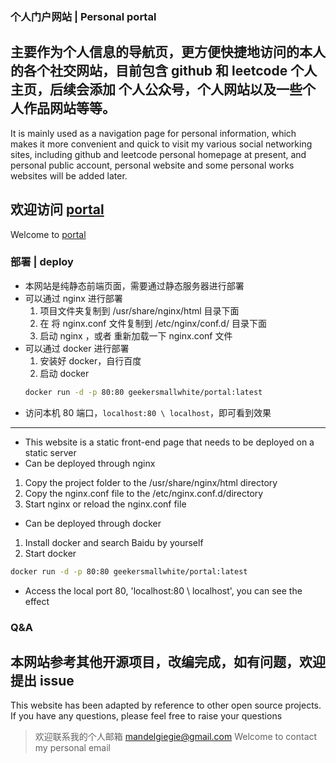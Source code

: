 ### 个人门户网站 | Personal portal

主要作为个人信息的导航页，更方便快捷地访问的本人的各个社交网站，目前包含 github 和 leetcode 个人主页，后续会添加 个人公众号，个人网站以及一些个人作品网站等等。
--- 
It is mainly used as a navigation page for personal information, which makes it more convenient and quick to visit my various social networking sites, including github and leetcode personal homepage at present, and personal public account, personal website and some personal works websites will be added later.


欢迎访问 [portal](http://baixuran.cn/)
---
Welcome to [portal](http://baixuran.cn/)

### 部署 | deploy 

- 本网站是纯静态前端页面，需要通过静态服务器进行部署
- 可以通过 nginx 进行部署
  1. 项目文件夹复制到 /usr/share/nginx/html 目录下面
  2. 在 将 nginx.conf 文件复制到 /etc/nginx/conf.d/ 目录下面
  3. 启动 nginx ，或者 重新加载一下 nginx.conf 文件
- 可以通过 docker 进行部署
  1. 安装好 docker，自行百度
  2. 启动 docker 
    ```bash
    docker run -d -p 80:80 geekersmallwhite/portal:latest
    ```
- 访问本机 80 端口，`localhost:80 \ localhost`，即可看到效果

--- 
- This website is a static front-end page that needs to be deployed on a static server
- Can be deployed through nginx
1. Copy the project folder to the /usr/share/nginx/html directory
2. Copy the nginx.conf file to the /etc/nginx.conf.d/directory
3. Start nginx or reload the nginx.conf file
- Can be deployed through docker
1. Install docker and search Baidu by yourself
2. Start docker
```bash
docker run -d -p 80:80 geekersmallwhite/portal:latest
```
- Access the local port 80, 'localhost:80 \ localhost', you can see the effect


### Q&A

本网站参考其他开源项目，改编完成，如有问题，欢迎提出 issue
--- 
This website has been adapted by reference to other open source projects. If you have any questions, please feel free to raise your questions


> 欢迎联系我的个人邮箱 mandelgiegie@gmail.com 
> Welcome to contact my personal email

